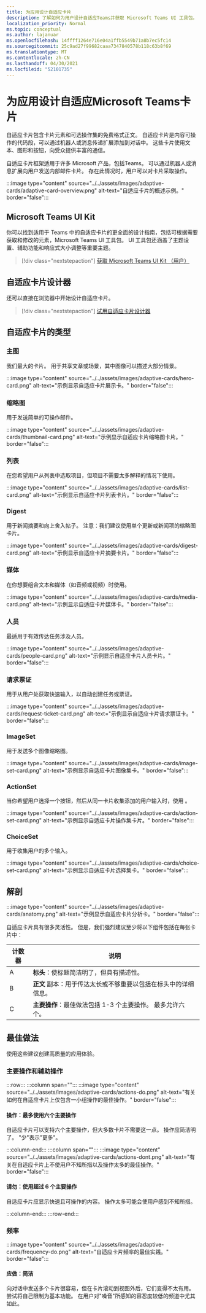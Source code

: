 ```yaml
---
title: 为应用设计自适应卡片
description: 了解如何为用户设计自适应Teams并获取 Microsoft Teams UI 工具包。
localization_priority: Normal
ms.topic: conceptual
ms.author: lajanuar
ms.openlocfilehash: 14ffff1264e716e04a1ffb5549b71a8b7ec5fc14
ms.sourcegitcommit: 25c9ad27f99682caaa7347840578b118c63b8f69
ms.translationtype: MT
ms.contentlocale: zh-CN
ms.lasthandoff: 04/30/2021
ms.locfileid: "52101735"
---
```

# <a name="designing-adaptive-cards-for-your-microsoft-teams-app"></a>为应用设计自适应Microsoft Teams卡片

自适应卡片包含卡片元素和可选操作集的免费格式正文。 自适应卡片是内容可操作的代码段，可以通过机器人或消息传递扩展添加到对话中。 这些卡片使用文本、图形和按钮，向受众提供丰富的通信。

自适应卡片框架适用于许多 Microsoft 产品，包括Teams。 可以通过机器人或消息扩展向用户发送内部邮件卡片。 存在此情况时，用户可以对卡片采取操作。

:::image type="content" source="../../assets/images/adaptive-cards/adaptive-card-overview.png" alt-text="自适应卡片的概述示例。" border="false":::

## <a name="microsoft-teams-ui-kit"></a>Microsoft Teams UI Kit

你可以找到适用于 Teams 中的自适应卡片的更全面的设计指南，包括可根据需要获取和修改的元素，Microsoft Teams UI 工具包。 UI 工具包还涵盖了主题设置、辅助功能和响应式大小调整等重要主题。

> [!div class="nextstepaction"]
> [获取 Microsoft Teams UI Kit （用户）](https://www.figma.com/community/file/916836509871353159)

## <a name="adaptive-cards-designer"></a>自适应卡片设计器

还可以直接在浏览器中开始设计自适应卡片。

> [!div class="nextstepaction"]
> [试用自适应卡片设计器](https://adaptivecards.io/designer/)

## <a name="types-of-adaptive-cards"></a>自适应卡片的类型

### <a name="hero"></a>主图

我们最大的卡片。 用于共享文章或场景，其中图像可以描述大部分情景。

:::image type="content" source="../../assets/images/adaptive-cards/hero-card.png" alt-text="示例显示自适应卡片展示卡。" border="false":::

### <a name="thumbnail"></a>缩略图

用于发送简单的可操作邮件。

:::image type="content" source="../../assets/images/adaptive-cards/thumbnail-card.png" alt-text="示例显示自适应卡片缩略图卡片。" border="false":::

### <a name="list"></a>列表

在您希望用户从列表中选取项目，但项目不需要太多解释的情况下使用。

:::image type="content" source="../../assets/images/adaptive-cards/list-card.png" alt-text="示例显示自适应卡片列表卡片。" border="false":::

### <a name="digest"></a>Digest

用于新闻摘要和向上舍入帖子。 注意：我们建议使用单个更新或新闻项的缩略图卡片。

:::image type="content" source="../../assets/images/adaptive-cards/digest-card.png" alt-text="示例显示自适应卡片摘要卡片。" border="false":::

### <a name="media"></a>媒体

在你想要组合文本和媒体（如音频或视频）时使用。

:::image type="content" source="../../assets/images/adaptive-cards/media-card.png" alt-text="示例显示自适应卡片媒体卡。" border="false":::

### <a name="people"></a>人员

最适用于有效传达任务涉及人员。

:::image type="content" source="../../assets/images/adaptive-cards/people-card.png" alt-text="示例显示自适应卡片人员卡片。" border="false":::

### <a name="request-ticket"></a>请求票证

用于从用户处获取快速输入，以自动创建任务或票证。

:::image type="content" source="../../assets/images/adaptive-cards/request-ticket-card.png" alt-text="示例显示自适应卡片请求票证卡。" border="false":::

### <a name="imageset"></a>ImageSet

用于发送多个图像缩略图。

:::image type="content" source="../../assets/images/adaptive-cards/image-set-card.png" alt-text="示例显示自适应卡片图像集卡。" border="false":::

### <a name="actionset"></a>ActionSet

当你希望用户选择一个按钮，然后从同一卡片收集添加的用户输入时，使用 。

:::image type="content" source="../../assets/images/adaptive-cards/action-set-card.png" alt-text="示例显示自适应卡片操作集卡片。" border="false":::

### <a name="choiceset"></a>ChoiceSet

用于收集用户的多个输入。

:::image type="content" source="../../assets/images/adaptive-cards/choice-set-card.png" alt-text="示例显示自适应卡片选择集卡。" border="false":::

## <a name="anatomy"></a>解剖

:::image type="content" source="../../assets/images/adaptive-cards/anatomy.png" alt-text="示例显示自适应卡片分析卡。" border="false":::

自适应卡片具有很多灵活性。 但是，我们强烈建议至少将以下组件包括在每张卡片中：

|计数器|说明|
|----------|-----------|
|A|**标头**：使标题简洁明了，但具有描述性。|
|B|**正文** 副本：用于传达太长或不够重要以包括在标头中的详细信息。|
|C|**主要操作**：最佳做法包括 1-3 个主要操作。 最多允许六个。|

## <a name="best-practices"></a>最佳做法

使用这些建议创建高质量的应用体验。

### <a name="primary-and-secondary-actions"></a>主要操作和辅助操作

:::row:::
   :::column span="":::
:::image type="content" source="../../assets/images/adaptive-cards/actions-do.png" alt-text="有关如何在自适应卡片上仅包含一小组操作的最佳操作。" border="false":::

#### <a name="do-use-up-to-six-primary-actions"></a>操作：最多使用六个主要操作

自适应卡片可以支持六个主要操作，但大多数卡片不需要这一点。 操作应简洁明了。 "少"表示"更多"。

   :::column-end:::
   :::column span="":::
:::image type="content" source="../../assets/images/adaptive-cards/actions-dont.png" alt-text="有关在自适应卡片上不使用户不知所措以及操作太多的最佳操作。" border="false":::

#### <a name="dont-use-more-than-six-primary-actions"></a>请勿：使用超过 6 个主要操作

自适应卡片应显示快速且可操作的内容。 操作太多可能会使用户感到不知所措。

   :::column-end:::
:::row-end:::

### <a name="frequency"></a>频率

:::image type="content" source="../../assets/images/adaptive-cards/frequency-do.png" alt-text="自适应卡片频率的最佳实践。" border="false":::

#### <a name="do-be-concise"></a>应做：简洁

向对话中发送多个卡片很容易，但在卡片滚动到视图外后，它们变得不太有用。 尝试将自己限制为基本功能。 在用户对"噪音"所感知的容忍度较低的频道中尤其如此。
